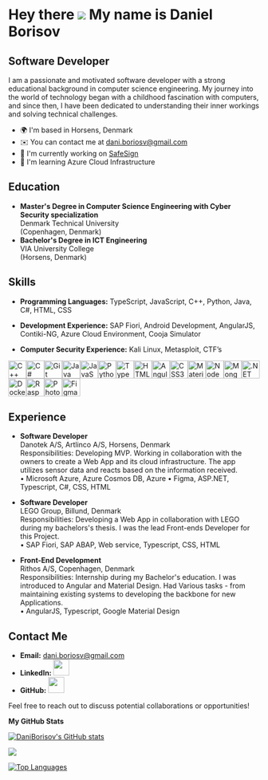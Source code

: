 Hey there ![](https://user-images.githubusercontent.com/18350557/176309783-0785949b-9127-417c-8b55-ab5a4333674e.gif) My name is Daniel Borisov
======================================================================================================================================

Software Developer
------------------

I am a passionate and motivated software developer with a strong educational background in computer science engineering. My journey into the world of technology began with a childhood fascination with computers, and since then, I have been dedicated to understanding their inner workings and solving technical challenges.

* 🌍  I'm based in Horsens, Denmark
* ✉️  You can contact me at [dani.boriosv@gmail.com](mailto:dani.boriosv@gmail.com)
* 🚀  I'm currently working on [SafeSign](http://daniborisov.github.io/SafeSign/)
* 🧠  I'm learning Azure Cloud Infrastructure

## Education
- **Master's Degree in Computer Science Engineering with Cyber Security specialization**  
  Denmark Technical University  
  (Copenhagen, Denmark)  
- **Bachelor's Degree in ICT Engineering**  
  VIA University College  
  (Horsens, Denmark)

## Skills
- **Programming Languages:** TypeScript, JavaScript, C++, Python, Java, C#, HTML, CSS
- **Development Experience:** SAP Fiori, Android Development, AngularJS, Contiki-NG, Azure Cloud Environment, Cooja Simulator
- **Computer Security Experience:** Kali Linux, Metasploit, CTF’s

  <p align="left">
<a href="https://docs.microsoft.com/en-us/cpp/?view=msvc-170" target="_blank" rel="noreferrer"><img src="https://raw.githubusercontent.com/danielcranney/readme-generator/main/public/icons/skills/cplusplus-colored.svg" width="36" height="36" alt="C++" /></a><a href="https://docs.microsoft.com/en-us/dotnet/csharp/" target="_blank" rel="noreferrer"><img src="https://raw.githubusercontent.com/danielcranney/readme-generator/main/public/icons/skills/csharp-colored.svg" width="36" height="36" alt="C#" /></a><a href="https://git-scm.com/" target="_blank" rel="noreferrer"><img src="https://raw.githubusercontent.com/danielcranney/readme-generator/main/public/icons/skills/git-colored.svg" width="36" height="36" alt="Git" /></a><a href="https://www.oracle.com/java/" target="_blank" rel="noreferrer"><img src="https://raw.githubusercontent.com/danielcranney/readme-generator/main/public/icons/skills/java-colored.svg" width="36" height="36" alt="Java" /></a><a href="https://developer.mozilla.org/en-US/docs/Web/JavaScript" target="_blank" rel="noreferrer"><img src="https://raw.githubusercontent.com/danielcranney/readme-generator/main/public/icons/skills/javascript-colored.svg" width="36" height="36" alt="JavaScript" /></a><a href="https://www.python.org/" target="_blank" rel="noreferrer"><img src="https://raw.githubusercontent.com/danielcranney/readme-generator/main/public/icons/skills/python-colored.svg" width="36" height="36" alt="Python" /></a><a href="https://www.typescriptlang.org/" target="_blank" rel="noreferrer"><img src="https://raw.githubusercontent.com/danielcranney/readme-generator/main/public/icons/skills/typescript-colored.svg" width="36" height="36" alt="TypeScript" /></a><a href="https://developer.mozilla.org/en-US/docs/Glossary/HTML5" target="_blank" rel="noreferrer"><img src="https://raw.githubusercontent.com/danielcranney/readme-generator/main/public/icons/skills/html5-colored.svg" width="36" height="36" alt="HTML5" /></a><a href="https://angular.io/" target="_blank" rel="noreferrer"><img src="https://raw.githubusercontent.com/danielcranney/readme-generator/main/public/icons/skills/angularjs-colored.svg" width="36" height="36" alt="Angular" /></a><a href="https://www.w3.org/TR/CSS/#css" target="_blank" rel="noreferrer"><img src="https://raw.githubusercontent.com/danielcranney/readme-generator/main/public/icons/skills/css3-colored.svg" width="36" height="36" alt="CSS3" /></a><a href="https://mui.com/" target="_blank" rel="noreferrer"><img src="https://raw.githubusercontent.com/danielcranney/readme-generator/main/public/icons/skills/materialui-colored.svg" width="36" height="36" alt="Material UI" /></a><a href="https://nodejs.org/en/" target="_blank" rel="noreferrer"><img src="https://raw.githubusercontent.com/danielcranney/readme-generator/main/public/icons/skills/nodejs-colored.svg" width="36" height="36" alt="NodeJS" /></a><a href="https://www.mongodb.com/" target="_blank" rel="noreferrer"><img src="https://raw.githubusercontent.com/danielcranney/readme-generator/main/public/icons/skills/mongodb-colored.svg" width="36" height="36" alt="MongoDB" /></a><a href="https://dotnet.microsoft.com/en-us/" target="_blank" rel="noreferrer"><img src="https://raw.githubusercontent.com/danielcranney/readme-generator/main/public/icons/skills/dot-net-colored.svg" width="36" height="36" alt=".NET" /></a><a href="https://www.docker.com/" target="_blank" rel="noreferrer"><img src="https://raw.githubusercontent.com/danielcranney/readme-generator/main/public/icons/skills/docker-colored.svg" width="36" height="36" alt="Docker" /></a><a href="https://www.raspberrypi.org/" target="_blank" rel="noreferrer"><img src="https://raw.githubusercontent.com/danielcranney/readme-generator/main/public/icons/skills/raspberrypi-colored.svg" width="36" height="36" alt="Raspberry Pi" /></a><a href="https://www.adobe.com/uk/products/photoshop.html" target="_blank" rel="noreferrer"><img src="https://raw.githubusercontent.com/danielcranney/readme-generator/main/public/icons/skills/photoshop-colored-dark.svg" width="36" height="36" alt="Photoshop" /></a><a href="https://www.figma.com/" target="_blank" rel="noreferrer"><img src="https://raw.githubusercontent.com/danielcranney/readme-generator/main/public/icons/skills/figma-colored.svg" width="36" height="36" alt="Figma" /></a>
</p>

## Experience
- **Software Developer**  
  Danotek A/S, Artlinco A/S, Horsens, Denmark  
  Responsibilities: Developing MVP. Working in collaboration with the owners to create a Web App and its cloud infrastructure. The app utilizes sensor data and reacts based on the information received.  
  • Microsoft Azure, Azure Cosmos DB, Azure
  • Figma, ASP.NET, Typescript, C#, CSS, HTML

- **Software Developer**  
  LEGO Group, Billund, Denmark  
  Responsibilities: Developing a Web App in collaboration with LEGO during my bachelors's thesis. I was the lead Front-ends Developer for this Project.  
  • SAP Fiori, SAP ABAP, Web service, Typescript, CSS, HTML

- **Front-End Development**  
  Rithos A/S, Copenhagen, Denmark  
  Responsibilities: Internship during my Bachelor's education. I was introduced to Angular and Material Design. Had Various tasks - from maintaining existing systems to developing the backbone for new Applications.   
  • AngularJS, Typescript, Google Material Design
  

## Contact Me
- **Email:** [dani.boriosv@gmail.com](mailto:dani.boriosv@gmail.com)
- **LinkedIn:** <a href="https://www.linkedin.com/in/daniel-borisov/" target="_blank" rel="noreferrer"> <picture> <source media="(prefers-color-scheme: dark)" srcset="https://raw.githubusercontent.com/danielcranney/readme-generator/main/public/icons/socials/linkedin-dark.svg" /> <source media="(prefers-color-scheme: light)" srcset="https://raw.githubusercontent.com/danielcranney/readme-generator/main/public/icons/socials/linkedin.svg" /> <img src="https://raw.githubusercontent.com/danielcranney/readme-generator/main/public/icons/socials/linkedin.svg" width="32" height="32" /> </picture> </a>
- **GitHub:** <a href="https://www.github.com/DaniBorisov" target="_blank" rel="noreferrer"> <picture> <source media="(prefers-color-scheme: dark)" srcset="https://raw.githubusercontent.com/danielcranney/readme-generator/main/public/icons/socials/github-dark.svg" /> <source media="(prefers-color-scheme: light)" srcset="https://raw.githubusercontent.com/danielcranney/readme-generator/main/public/icons/socials/github.svg" /> <img src="https://raw.githubusercontent.com/danielcranney/readme-generator/main/public/icons/socials/github.svg" width="32" height="32" /> </picture> </a>

Feel free to reach out to discuss potential collaborations or opportunities!

<b>My GitHub Stats</b>

<a href="http://www.github.com/DaniBorisov"><img src="https://github-readme-stats.vercel.app/api?username=DaniBorisov&show_icons=true&hide=issues,contribs&count_private=true&title_color=0891b2&text_color=ffffff&icon_color=0891b2&bg_color=1c1917&hide_border=true&show_icons=true" alt="DaniBorisov's GitHub stats" /></a>

<a href="http://www.github.com/DaniBorisov"><img src="https://github-readme-streak-stats.herokuapp.com/?user=DaniBorisov&stroke=ffffff&background=1c1917&ring=0891b2&fire=0891b2&currStreakNum=ffffff&currStreakLabel=0891b2&sideNums=ffffff&sideLabels=ffffff&dates=ffffff&hide_border=true" /></a>

<a href="https://github.com/DaniBorisov" align="left"><img src="https://github-readme-stats.vercel.app/api/top-langs/?username=DaniBorisov&langs_count=10&title_color=0891b2&text_color=ffffff&icon_color=0891b2&bg_color=1c1917&hide_border=true&locale=en&custom_title=Top%20%Languages" alt="Top Languages" /></a>




